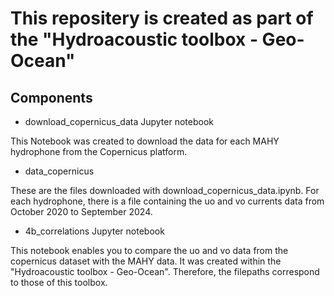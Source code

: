 # This repositery is created as part of the "Hydroacoustic toolbox - Geo-Ocean"

## Components
- download_copernicus_data Jupyter notebook

This Notebook was created to download the data for each MAHY hydrophone from the Copernicus platform.

- data_copernicus

These are the files downloaded with download_copernicus_data.ipynb.
For each hydrophone, there is a file containing the uo and vo currents data from October 2020 to September 2024.

- 4b_correlations Jupyter notebook

This notebook enables you to compare the uo and vo data from the copernicus dataset with the MAHY data.
It was created within the "Hydroacoustic toolbox - Geo-Ocean". Therefore, the filepaths correspond to those of this toolbox.
